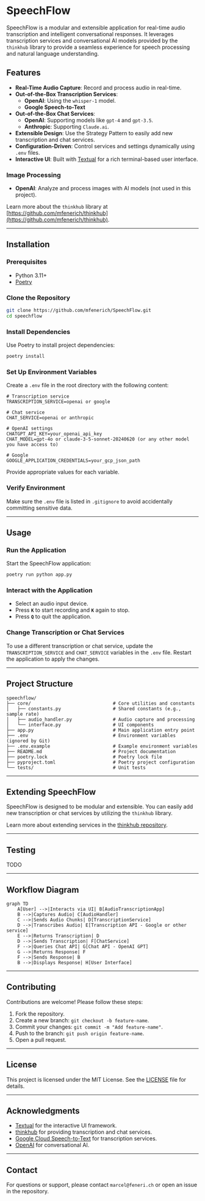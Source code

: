 # SpeechFlow

SpeechFlow is a modular and extensible application for real-time audio transcription and intelligent conversational responses. It leverages transcription services and conversational AI models provided by the `thinkhub` library to provide a seamless experience for speech processing and natural language understanding.

## Features

- **Real-Time Audio Capture**: Record and process audio in real-time.
- **Out-of-the-Box Transcription Services**:
  - **OpenAI**: Using the `whisper-1` model.
  - **Google Speech-to-Text**
- **Out-of-the-Box Chat Services**:
  - **OpenAI**: Supporting models like `gpt-4` and `gpt-3.5`.
  - **Anthropic**: Supporting `Claude.ai`.
- **Extensible Design**: Use the Strategy Pattern to easily add new transcription and chat services.
- **Configuration-Driven**: Control services and settings dynamically using `.env` files.
- **Interactive UI**: Built with [Textual](https://textual.textualize.io/) for a rich terminal-based user interface.

### **Image Processing**
- **OpenAI**: Analyze and process images with AI models (not used in this project).

Learn more about the `thinkhub` library at [https://github.com/mfenerich/thinkhub](https://github.com/mfenerich/thinkhub).

---

## Installation

### Prerequisites
- Python 3.11+
- [Poetry](https://python-poetry.org/)

### Clone the Repository
```bash
git clone https://github.com/mfenerich/SpeechFlow.git
cd speechflow
```

### Install Dependencies
Use Poetry to install project dependencies:
```bash
poetry install
```

### Set Up Environment Variables
Create a `.env` file in the root directory with the following content:

```env
# Transcription service
TRANSCRIPTION_SERVICE=openai or google

# Chat service
CHAT_SERVICE=openai or anthropic

# OpenAI settings
CHATGPT_API_KEY=your_openai_api_key
CHAT_MODEL=gpt-4o or claude-3-5-sonnet-20240620 (or any other model you have access to)

# Google
GOOGLE_APPLICATION_CREDENTIALS=your_gcp_json_path
```

Provide appropriate values for each variable.

### Verify Environment
Make sure the `.env` file is listed in `.gitignore` to avoid accidentally committing sensitive data.

---

## Usage

### Run the Application
Start the SpeechFlow application:
```bash
poetry run python app.py
```

### Interact with the Application
- Select an audio input device.
- Press **`K`** to start recording and **`K`** again to stop.
- Press **`Q`** to quit the application.

### Change Transcription or Chat Services
To use a different transcription or chat service, update the `TRANSCRIPTION_SERVICE` and `CHAT_SERVICE` variables in the `.env` file. Restart the application to apply the changes.

---

## Project Structure

```plaintext
speechflow/
├── core/                              # Core utilities and constants
│   ├── constants.py                   # Shared constants (e.g., sample rate)
│   ├── audio_handler.py               # Audio capture and processing
│   └── interface.py                   # UI components
├── app.py                             # Main application entry point
├── .env                               # Environment variables (ignored by Git)
├── .env.example                       # Example environment variables
├── README.md                          # Project documentation
├── poetry.lock                        # Poetry lock file
├── pyproject.toml                     # Poetry project configuration
└── tests/                             # Unit tests
```

---

## Extending SpeechFlow

SpeechFlow is designed to be modular and extensible. You can easily add new transcription or chat services by utilizing the `thinkhub` library.

Learn more about extending services in the [thinkhub repository](https://github.com/mfenerich/thinkhub).

---

## Testing

TODO

---

## Workflow Diagram

```mermaid
graph TD
    A[User] -->|Interacts via UI| B[AudioTranscriptionApp]
    B -->|Captures Audio| C[AudioHandler]
    C -->|Sends Audio Chunks| D[TranscriptionService]
    D -->|Transcribes Audio| E[Transcription API - Google or other service]
    E -->|Returns Transcription| D
    D -->|Sends Transcription| F[ChatService]
    F -->|Queries Chat API| G[Chat API - OpenAI GPT]
    G -->|Returns Response| F
    F -->|Sends Response| B
    B -->|Displays Response| H[User Interface]
```

---

## Contributing

Contributions are welcome! Please follow these steps:
1. Fork the repository.
2. Create a new branch: `git checkout -b feature-name`.
3. Commit your changes: `git commit -m "Add feature-name"`.
4. Push to the branch: `git push origin feature-name`.
5. Open a pull request.

---

## License

This project is licensed under the MIT License. See the [LICENSE](LICENSE) file for details.

---

## Acknowledgments
- [Textual](https://textual.textualize.io/) for the interactive UI framework.
- [thinkhub](https://github.com/mfenerich/thinkhub) for providing transcription and chat services.
- [Google Cloud Speech-to-Text](https://cloud.google.com/speech-to-text) for transcription services.
- [OpenAI](https://openai.com/) for conversational AI.

---

## Contact
For questions or support, please contact `marcel@feneri.ch` or open an issue in the repository.

